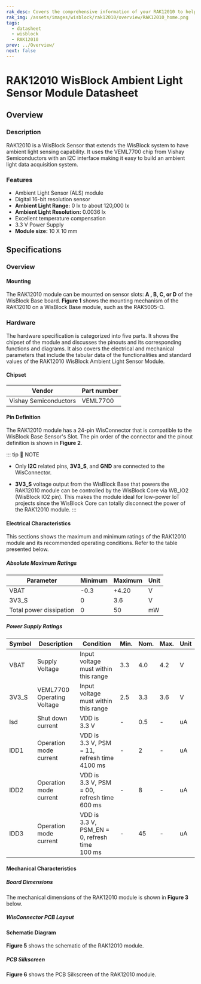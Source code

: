 ```yaml
---
rak_desc: Covers the comprehensive information of your RAK12010 to help you in using it. This information includes technical specifications, characteristics, and requirements, and it also discusses the device components.
rak_img: /assets/images/wisblock/rak12010/overview/RAK12010_home.png
tags:
  - datasheet
  - wisblock
  - RAK12010
prev: ../Overview/
next: false
---
```


# RAK12010 WisBlock Ambient Light Sensor Module Datasheet

## Overview

### Description

RAK12010 is a WisBlock Sensor that extends the WisBlock system to have ambient light sensing capability. It uses the VEML7700 chip from Vishay Semiconductors with an I2C interface making it easy to build an ambient light data acquisition system.

### Features

- Ambient Light Sensor (ALS) module
- Digital 16-bit resolution sensor
- **Ambient Light Range:** 0&nbsp;lx to about 120,000&nbsp;lx 
- **Ambient Light Resolution:** 0.0036&nbsp;lx
- Excellent temperature compensation
- 3.3&nbsp;V Power Supply
- **Module size:** 10 X 10&nbsp;mm

## Specifications

### Overview

#### Mounting

The RAK12010 module can be mounted on sensor slots: **A , B, C, or D** of the WisBlock Base board. **Figure 1** shows the mounting mechanism of the RAK12010 on a WisBlock Base module, such as the RAK5005-O.

<rk-img
  src="/assets/images/wisblock/rak12010/datasheet/mounting-mechanism.png"
  width="50%"
  caption="RAK12010 mounting mechanism on a WisBlock Base module"
/>

### Hardware

The hardware specification is categorized into five parts. It shows the chipset of the module and discusses the pinouts and its corresponding functions and diagrams. It also covers the electrical and mechanical parameters that include the tabular data of the functionalities and standard values of the RAK12010 WisBlock Ambient Light Sensor Module.

#### Chipset
| Vendor                | Part number |
| --------------------- | ----------- |
| Vishay Semiconductors | VEML7700    |

#### Pin Definition

The RAK12010 module has a 24-pin WisConnector that is compatible to the WisBlock Base Sensor's Slot. The pin order of the connector and the pinout definition is shown in **Figure 2**. 

<rk-img
  src="/assets/images/wisblock/rak12010/datasheet/rak12010_pinout.svg"
  width="60%"
  caption="RAK12010 Pinout Diagram"
/>

::: tip 📝 NOTE
- Only **I2C** related pins, **3V3_S**, and **GND** are connected to the WisConnector.

- **3V3_S** voltage output from the WisBlock Base that powers the RAK12010 module can be controlled by the WisBlock Core via WB_IO2 (WisBlock IO2 pin). This makes the module ideal for low-power IoT projects since the WisBlock Core can totally disconnect the power of the RAK12010 module.
:::  

#### Electrical Characteristics

This sections shows the maximum and minimum ratings of the RAK12010 module and its recommended operating conditions. Refer to the table presented below.

##### Absolute Maximum Ratings

| Parameter               | Minimum | Maximum | Unit |
| ----------------------- | ------- | ------- | ---- |
| VBAT                    | -0.3    | +4.20   | V    |
| 3V3_S                   | 0       | 3.6     | V    |
| Total power dissipation | 0       | 50      | mW   |

##### Power Supply Ratings

| Symbol | Description                 | Condition                                               | Min. | Nom. | Max. | Unit |
| ------ | --------------------------- | ------------------------------------------------------- | ---- | ---- | ---- | ---- |
| VBAT   | Supply Voltage              | Input voltage must within this range                    | 3.3  | 4.0  | 4.2  | V    |
| 3V3_S  | VEML7700 Operating  Voltage | Input voltage must within this range                    | 2.5  | 3.3  | 3.6  | V    |
| Isd    | Shut down current           | VDD is 3.3&nbsp;V                                       | -    | 0.5  | -    | uA   |
| IDD1   | Operation mode current      | VDD is 3.3&nbsp;V, PSM = 11, refresh time 4100&nbsp;ms  | -    | 2    | -    | uA   |
| IDD2   | Operation mode current      | VDD is 3.3&nbsp;V, PSM = 00, refresh time 600&nbsp;ms   | -    | 8    | -    | uA   |
| IDD3   | Operation mode current      | VDD is 3.3&nbsp;V, PSM_EN = 0, refresh time 100&nbsp;ms | -    | 45   | -    | uA   |

#### Mechanical Characteristics

##### Board Dimensions

The mechanical dimensions of the RAK12010 module is shown in **Figure 3** below.

<rk-img
  src="/assets/images/wisblock/rak12010/datasheet/mechanical-dimensions.png"
  width="60%"
  caption="RAK12010 Mechanical Dimensions"
/>

##### WisConnector PCB Layout

<rk-img
  src="/assets/images/wisblock/rak12010/datasheet/wisconnector-pcb.png"
  width="100%"
  caption="WisConnector PCB footprint and recommendations"
/>

#### Schematic Diagram

**Figure 5** shows the schematic of the RAK12010 module.

<rk-img
  src="/assets/images/wisblock/rak12010/datasheet/rak12010-schematic.png"
  width="80%"
  caption="RAK12010 WisBlock Module Schematics"
/>

##### PCB Silkscreen

**Figure 6** shows the PCB Silkscreen of the RAK12010 module.

<rk-img
  src="/assets/images/wisblock/rak12010/datasheet/pcb-silkscreen.png"
  width="20%"
  caption="RAK12010 PCB Silkscreen"
/>
